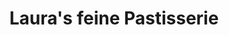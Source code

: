 ---
title: "Laura's feine Pastisserie"
url: /metzingen/lauras-feine-pastisserie/
shop: Konditorei
---